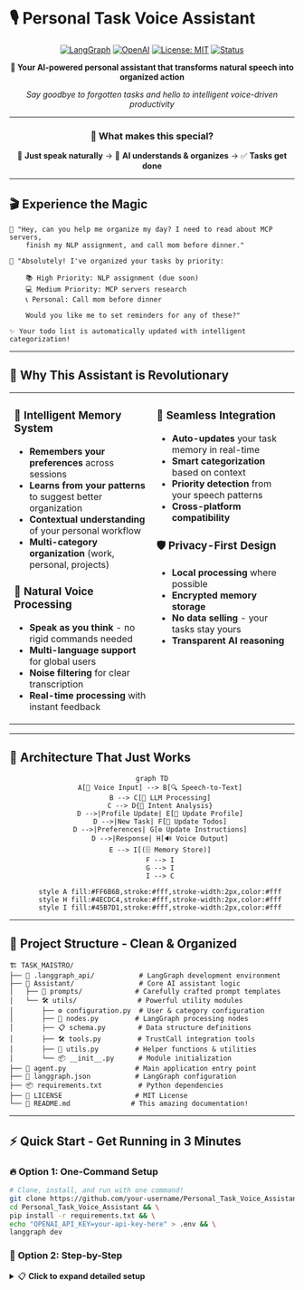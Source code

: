 # 🎙️ Personal Task Voice Assistant

<div align="center">

[![LangGraph](https://img.shields.io/badge/🔗_Built_With-LangGraph-4285F4?style=for-the-badge&logo=python&logoColor=white)](https://github.com/langchain-ai/langgraph)
[![OpenAI](https://img.shields.io/badge/🤖_Powered_By-OpenAI_GPT--4o-00A67E?style=for-the-badge&logo=openai&logoColor=white)](https://platform.openai.com/docs/guides/gpt)
[![License: MIT](https://img.shields.io/badge/📝_License-MIT-FF6B6B?style=for-the-badge)](LICENSE)
[![Status](https://img.shields.io/badge/🚀_Status-Production_Ready-4ECDC4?style=for-the-badge)](#)

**🎯 Your AI-powered personal assistant that transforms natural speech into organized action**

*Say goodbye to forgotten tasks and hello to intelligent voice-driven productivity*

---

### 🌟 **What makes this special?**

🎤 **Just speak naturally** → 🤖 **AI understands & organizes** → ✅ **Tasks get done**

</div>

---

## 🎬 **Experience the Magic**

```
👤 "Hey, can you help me organize my day? I need to read about MCP servers, 
    finish my NLP assignment, and call mom before dinner."

🤖 "Absolutely! I've organized your tasks by priority:
    
    📚 High Priority: NLP assignment (due soon)
    💻 Medium Priority: MCP servers research  
    📞 Personal: Call mom before dinner
    
    Would you like me to set reminders for any of these?"

✨ Your todo list is automatically updated with intelligent categorization!
```

---

## 🚀 **Why This Assistant is Revolutionary**

<table>
<tr>
<td width="50%" valign="top">

### 🧠 **Intelligent Memory System**
- **Remembers your preferences** across sessions
- **Learns from your patterns** to suggest better organization
- **Contextual understanding** of your personal workflow
- **Multi-category organization** (work, personal, projects)

### 🎯 **Natural Voice Processing**
- **Speak as you think** - no rigid commands needed
- **Multi-language support** for global users
- **Noise filtering** for clear transcription
- **Real-time processing** with instant feedback

</td>
<td width="50%" valign="top">

### 🔄 **Seamless Integration**
- **Auto-updates** your task memory in real-time
- **Smart categorization** based on context
- **Priority detection** from your speech patterns
- **Cross-platform compatibility** 

### 🛡️ **Privacy-First Design**
- **Local processing** where possible
- **Encrypted memory storage**
- **No data selling** - your tasks stay yours
- **Transparent AI reasoning**

</td>
</tr>
</table>

---

## 🎨 **Architecture That Just Works**

<div align="center">

```mermaid
graph TD
    A[🎤 Voice Input] --> B[🔍 Speech-to-Text]
    B --> C[🧠 LLM Processing]
    C --> D{🤔 Intent Analysis}
    D -->|Profile Update| E[👤 Update Profile]
    D -->|New Task| F[📝 Update Todos]
    D -->|Preferences| G[⚙️ Update Instructions]
    D -->|Response| H[🔊 Voice Output]
    E --> I[(🗄️ Memory Store)]
    F --> I
    G --> I
    I --> C
    
    style A fill:#FF6B6B,stroke:#fff,stroke-width:2px,color:#fff
    style H fill:#4ECDC4,stroke:#fff,stroke-width:2px,color:#fff
    style I fill:#45B7D1,stroke:#fff,stroke-width:2px,color:#fff
```

</div>

---

## 📁 **Project Structure - Clean & Organized**

```
🏗️ TASK_MAISTRO/
├── 🔧 .langgraph_api/           # LangGraph development environment
├── 🤖 Assistant/                # Core AI assistant logic
│   ├── 💭 prompts/             # Carefully crafted prompt templates
│   └── 🛠️ utils/               # Powerful utility modules
│       ├── ⚙️ configuration.py  # User & category configuration
│       ├── 🔗 nodes.py         # LangGraph processing nodes
│       ├── 📋 schema.py        # Data structure definitions
│       ├── 🛠️ tools.py         # TrustCall integration tools
│       ├── 🎯 utils.py         # Helper functions & utilities
│       └── 📦 __init__.py      # Module initialization
├── 🎪 agent.py                 # Main application entry point
├── 🔧 langgraph.json           # LangGraph configuration
├── 📦 requirements.txt         # Python dependencies
├── 📄 LICENSE                  # MIT License
└── 📖 README.md               # This amazing documentation!
```

---

## ⚡ **Quick Start - Get Running in 3 Minutes**

### 🔥 **Option 1: One-Command Setup**

```bash
# Clone, install, and run with one command!
git clone https://github.com/your-username/Personal_Task_Voice_Assistant.git && \
cd Personal_Task_Voice_Assistant && \
pip install -r requirements.txt && \
echo "OPENAI_API_KEY=your-api-key-here" > .env && \
langgraph dev
```

### 🎯 **Option 2: Step-by-Step**

<details>
<summary>📋 <strong>Click to expand detailed setup</strong></summary>

#### 1️⃣ **Clone the Magic**
```bash
git clone https://github.com/your-username/Personal_Task_Voice_Assistant.git
cd Personal_Task_Voice_Assistant
```

#### 2️⃣ **Install Dependencies**
```bash
# Install all required packages
pip install -r requirements.txt

# Or if you prefer conda
conda env create -f environment.yml
conda activate task-assistant
```

#### 3️⃣ **Configure Your API**
Create a `.env` file:
```env
# Required
OPENAI_API_KEY=your-openai-api-key



#### 4️⃣ **Launch & Enjoy**
```bash
langgraph dev
```
```
Go to the langgraph url and write HI in the chat !

**🎉 That's it! Start speaking to your new AI assistant!

</details>

---

## 🎭 **Real-World Use Cases**

<div align="center">

| 🏢 **Professional** | 🏠 **Personal** | 🎓 **Student** | 💼 **Entrepreneur** |
|---------------------|------------------|-----------------|---------------------|
| Meeting prep tasks | Grocery shopping | Assignment tracking | Investor pitch prep |
| Email follow-ups | Home maintenance | Study schedules | Product launch tasks |
| Project deadlines | Family events | Research notes | Team coordination |
| Client reminders | Health appointments | Group projects | Budget planning |

</div>

---

## 🎪 **Demo - See It In Action**

<details>
<summary>🎬 <strong>Click to see example conversations</strong></summary>

### 📞 **Scenario 1: Morning Planning**
```
👤 "Good morning! I have a busy day ahead. I need to prepare for my 
    presentation, buy groceries, and don't let me forget about my 
    dentist appointment at 3 PM."

🤖 "Good morning! I've organized your day:
    
    🎯 PRIORITY TASKS:
    📊 Presentation preparation (work)
    🛒 Grocery shopping (personal)
    🦷 Dentist appointment - 3 PM (health)
    
    I'll remind you about the dentist 30 minutes before. Would you 
    like me to suggest a presentation outline?"

✨ Profile updated with schedule preferences
✅ 3 tasks added with smart categorization
⏰ Automatic reminder set
```

### 🎯 **Scenario 2: Project Management**
```
👤 "I'm working on a machine learning project. I need to clean the 
    dataset, train three different models, and write up the results. 
    The deadline is Friday."

🤖 "Great! I've broken down your ML project:
    
    📊 ML PROJECT PIPELINE:
    1. 🧹 Data cleaning & preprocessing
    2. 🤖 Model training (3 algorithms)
    3. 📝 Results documentation
    
    ⏰ Deadline: Friday
    💡 Suggestion: Start with data cleaning - it often takes longer 
       than expected. Want me to set daily check-ins?"

✨ Project broken into logical subtasks
✅ Deadline tracking enabled
🎯 Intelligent workflow suggestions
```

### 🎨 **Scenario 3: Creative Project**
```
👤 "I want to start a blog about sustainable living. I need to research 
    topics, create a content calendar, and write my first three posts."

🤖 "Exciting project! Here's your blogging roadmap:
    
    📝 BLOG LAUNCH PLAN:
    🔍 Research trending sustainability topics
    📅 Create 3-month content calendar  
    ✍️ Write first 3 posts
    
    💡 I notice you're passionate about environment topics. Should I 
       prioritize zero-waste and renewable energy content?"

✨ Personal interests recognized
✅ Strategic project planning
🎯 Content suggestions based on profile
```

</details>

---

## 🧠 **Advanced Features**

### 🎯 **Intelligent Memory System**

<div align="center">

```python
# Your assistant remembers everything important
namespace = (type, category, user_id)

Memory Types:
🧑 "profile"     → Your preferences, work style, priorities
📝 "todo"        → Tasks, deadlines, project status  
⚙️ "instructions" → How you like your assistant to behave
```

</div>

### 🔄 **Smart Update Flow**

```mermaid
graph LR
    A[🎤 Voice Input] --> B[🔍 Intent Analysis]
    B --> C{Update Type?}
    C -->|Profile Change| D[👤 Update Profile]
    C -->|New Task| E[📝 Update Todo]
    C -->|Preference| F[⚙️ Update Instructions]
    C -->|Just Chat| G[💬 Respond Only]
    
    style A fill:#FF6B6B,stroke:#fff,stroke-width:2px,color:#fff
    style G fill:#4ECDC4,stroke:#fff,stroke-width:2px,color:#fff
```

---

## 🛠️ **Built With Industry-Leading Tools**

<div align="center">

| Technology | Purpose | Why We Chose It |
|------------|---------|----------------|
| 🔗 **LangGraph** | AI workflow orchestration | Perfect for complex, multi-step AI processes |
| 🤖 **OpenAI GPT-4o** | Natural language understanding | Best-in-class language model for conversations |
| 🎯 **TrustCall Extractors** | Structured data extraction | Reliable extraction of tasks and preferences |
| 🎤 **SoundDevice** | Audio input capture | Cross-platform audio recording |
| 🔊 **Scipy.io.wavfile** | Audio file processing | Efficient audio format handling |
| 🐍 **Python 3.9+** | Core language | Robust ecosystem for AI development |

</div>




## 🤝 **Contributing - Join the Revolution**

<div align="center">

**🎉 We love contributors! Here's how to get involved:**

[![Contributors](https://img.shields.io/badge/Contributors-Welcome-brightgreen?style=for-the-badge)](CONTRIBUTING.md)
[![Issues](https://img.shields.io/badge/Issues-Help%20Wanted-blue?style=for-the-badge)](https://github.com/your-username/Personal_Task_Voice_Assistant/issues)

</div>

### 🌟 **Ways to Contribute**

| 💻 **Code** | 📖 **Documentation** | 🐛 **Bug Reports** | 💡 **Ideas** |
|-------------|---------------------|-------------------|-------------|
| New features | Tutorials | Issue reports | Feature requests |
| Bug fixes | Code examples | Test cases | UI/UX improvements |
| Performance | Translations | Benchmarks | Workflow ideas |

### 🚀 **Getting Started**

<details>
<summary>📋 <strong>Contributor Quick Start</strong></summary>

```bash
# 1. Fork the repository
git fork https://github.com/your-username/Personal_Task_Voice_Assistant.git

# 2. Create a feature branch
git checkout -b amazing-new-feature

# 3. Set up development environment
pip install -r requirements-dev.txt
pre-commit install

# 4. Make your changes
# ... code, test, document ...


# 5. Submit a pull request
git push origin amazing-new-feature
```

</details>



## 📄 **License & Legal**

<div align="center">

**📜 MIT License - Freedom to Innovate**

This project is licensed under the MIT License - see the [LICENSE](LICENSE) file for details.

*Translation: Use it, modify it, share it, sell it - just give us credit!*

</div>

---

## 🙏 **Acknowledgments**

<div align="center">

**🌟 Standing on the Shoulders of Giants**

Special thanks to the amazing teams and individuals who made this possible:

🔗 **LangChain Team** - For creating the LangGraph framework  
🤖 **OpenAI** - For the incredible GPT-4o and Whisper APIs  
🎤 **Open Source Community** - For countless libraries and tools  
👥 **Beta Testers** - For feedback and bug reports  
🎨 **Design Inspiration** - Modern UI/UX principles  

</div>

---

<div align="center">

**🎯 Ready to transform your productivity?**

[![Get Started](https://img.shields.io/badge/🚀_Get_Started-Now-FF6B6B?style=for-the-badge&logo=rocket&logoColor=white)](https://github.com/your-username/Personal_Task_Voice_Assistant)
[![Star this repo](https://img.shields.io/badge/⭐_Star_This_Repo-Show_Support-FFD700?style=for-the-badge&logo=github&logoColor=white)](https://github.com/your-username/Personal_Task_Voice_Assistant)

---

**Made with ❤️ by developers who believe in the power of voice-driven productivity**

*Don't just manage tasks - have conversations with your productivity*

</div>
